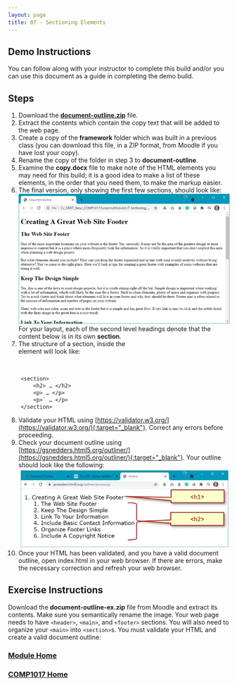 ```yaml
---
layout: page
title: 07 - Sectioning Elements
---
```


## Demo Instructions
You can follow along with your instructor to complete this build and/or you can use this document as a guide in completing the demo build.

## Steps
1.	Download the [**document-outline.zip**](files/document-outline.zip) file.
2.	Extract the contents which contain the copy text that will be added to the web page.
3.	Create a copy of the **framework** folder which was built in a previous class (you can download this file, in a ZIP format, from Moodle if you have lost your copy).
4.	Rename the copy of the folder in step 3 to **document-outline**.
5.	Examine the **copy.docx** file to make note of the HTML elements you may need for this build; it is a good idea to make a list of these elements, in the order that you need them, to make the markup easier.
6.	The final version, only showing the first few sections, should look like:<br>
![sectioning_final.jpg](files/sectioning_final.jpg)<br>
For your layout, each of the second level headings denote that the content below is in its own **section**.
7.	The structure of a section, inside the <main> element will look like:
<br>

```html:
    <section>
        <h2> … </h2>
        <p> … </p>
        <p>` … </p>
    </section>
```

8.	Validate your HTML using [https://validator.w3.org/](https://validator.w3.org/){:target="_blank"}. Correct any errors before proceeding.
9.	Check your document outline using [https://gsnedders.html5.org/outliner/](https://gsnedders.html5.org/outliner/){:target="_blank"}. Your outline should look like the following:<br>
![document_outline.jpg](files/document_outline.jpg)
10.	Once your HTML has been validated, and you have a valid document outline, open index.html in your web browser. If there are errors, make the necessary correction and refresh your web browser.

## Exercise Instructions
Download the **document-outline-ex.zip** file from Moodle and extract its contents. Make sure you semantically rename the image. Your web page needs to have `<header>`, `<main>`, and `<footer>` sections. You will also need to organize your `<main>` into `<section>`s. You must validate your HTML and create a valid document outline:

### [Module Home](../)

### [COMP1017 Home](../../)